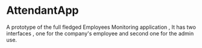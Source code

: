 # AttendantApp
A prototype of the full fledged Employees Monitoring application , It has two interfaces , one for the company's employee and second one for the admin use.
